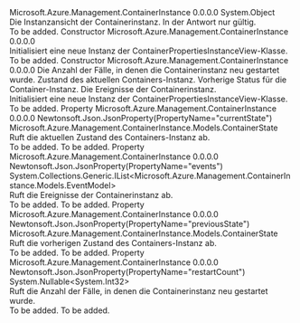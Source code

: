 <Type Name="ContainerPropertiesInstanceView" FullName="Microsoft.Azure.Management.ContainerInstance.Models.ContainerPropertiesInstanceView">
  <TypeSignature Language="C#" Value="public class ContainerPropertiesInstanceView" />
  <TypeSignature Language="ILAsm" Value=".class public auto ansi beforefieldinit ContainerPropertiesInstanceView extends System.Object" />
  <TypeSignature Language="DocId" Value="T:Microsoft.Azure.Management.ContainerInstance.Models.ContainerPropertiesInstanceView" />
  <TypeSignature Language="VB.NET" Value="Public Class ContainerPropertiesInstanceView" />
  <TypeSignature Language="F#" Value="type ContainerPropertiesInstanceView = class" />
  <AssemblyInfo>
    <AssemblyName>Microsoft.Azure.Management.ContainerInstance</AssemblyName>
    <AssemblyVersion>0.0.0.0</AssemblyVersion>
  </AssemblyInfo>
  <Base>
    <BaseTypeName>System.Object</BaseTypeName>
  </Base>
  <Interfaces />
  <Docs>
    <summary>
            Die Instanzansicht der Containerinstanz. In der Antwort nur gültig.
            </summary>
    <remarks>To be added.</remarks>
  </Docs>
  <Members>
    <Member MemberName=".ctor">
      <MemberSignature Language="C#" Value="public ContainerPropertiesInstanceView ();" />
      <MemberSignature Language="ILAsm" Value=".method public hidebysig specialname rtspecialname instance void .ctor() cil managed" />
      <MemberSignature Language="DocId" Value="M:Microsoft.Azure.Management.ContainerInstance.Models.ContainerPropertiesInstanceView.#ctor" />
      <MemberSignature Language="VB.NET" Value="Public Sub New ()" />
      <MemberType>Constructor</MemberType>
      <AssemblyInfo>
        <AssemblyName>Microsoft.Azure.Management.ContainerInstance</AssemblyName>
        <AssemblyVersion>0.0.0.0</AssemblyVersion>
      </AssemblyInfo>
      <Parameters />
      <Docs>
        <summary>
            Initialisiert eine neue Instanz der ContainerPropertiesInstanceView-Klasse.
            </summary>
        <remarks>To be added.</remarks>
      </Docs>
    </Member>
    <Member MemberName=".ctor">
      <MemberSignature Language="C#" Value="public ContainerPropertiesInstanceView (Nullable&lt;int&gt; restartCount = null, Microsoft.Azure.Management.ContainerInstance.Models.ContainerState currentState = null, Microsoft.Azure.Management.ContainerInstance.Models.ContainerState previousState = null, System.Collections.Generic.IList&lt;Microsoft.Azure.Management.ContainerInstance.Models.EventModel&gt; events = null);" />
      <MemberSignature Language="ILAsm" Value=".method public hidebysig specialname rtspecialname instance void .ctor(valuetype System.Nullable`1&lt;int32&gt; restartCount, class Microsoft.Azure.Management.ContainerInstance.Models.ContainerState currentState, class Microsoft.Azure.Management.ContainerInstance.Models.ContainerState previousState, class System.Collections.Generic.IList`1&lt;class Microsoft.Azure.Management.ContainerInstance.Models.EventModel&gt; events) cil managed" />
      <MemberSignature Language="DocId" Value="M:Microsoft.Azure.Management.ContainerInstance.Models.ContainerPropertiesInstanceView.#ctor(System.Nullable{System.Int32},Microsoft.Azure.Management.ContainerInstance.Models.ContainerState,Microsoft.Azure.Management.ContainerInstance.Models.ContainerState,System.Collections.Generic.IList{Microsoft.Azure.Management.ContainerInstance.Models.EventModel})" />
      <MemberSignature Language="VB.NET" Value="Public Sub New (Optional restartCount As Nullable(Of Integer) = null, Optional currentState As ContainerState = null, Optional previousState As ContainerState = null, Optional events As IList(Of EventModel) = null)" />
      <MemberSignature Language="F#" Value="new Microsoft.Azure.Management.ContainerInstance.Models.ContainerPropertiesInstanceView : Nullable&lt;int&gt; * Microsoft.Azure.Management.ContainerInstance.Models.ContainerState * Microsoft.Azure.Management.ContainerInstance.Models.ContainerState * System.Collections.Generic.IList&lt;Microsoft.Azure.Management.ContainerInstance.Models.EventModel&gt; -&gt; Microsoft.Azure.Management.ContainerInstance.Models.ContainerPropertiesInstanceView" Usage="new Microsoft.Azure.Management.ContainerInstance.Models.ContainerPropertiesInstanceView (restartCount, currentState, previousState, events)" />
      <MemberType>Constructor</MemberType>
      <AssemblyInfo>
        <AssemblyName>Microsoft.Azure.Management.ContainerInstance</AssemblyName>
        <AssemblyVersion>0.0.0.0</AssemblyVersion>
      </AssemblyInfo>
      <Parameters>
        <Parameter Name="restartCount" Type="System.Nullable&lt;System.Int32&gt;" />
        <Parameter Name="currentState" Type="Microsoft.Azure.Management.ContainerInstance.Models.ContainerState" />
        <Parameter Name="previousState" Type="Microsoft.Azure.Management.ContainerInstance.Models.ContainerState" />
        <Parameter Name="events" Type="System.Collections.Generic.IList&lt;Microsoft.Azure.Management.ContainerInstance.Models.EventModel&gt;" />
      </Parameters>
      <Docs>
        <param name="restartCount">Die Anzahl der Fälle, in denen die Containerinstanz neu gestartet wurde.</param>
        <param name="currentState">Zustand des aktuellen Containers-Instanz.</param>
        <param name="previousState">Vorherige Status für die Container-Instanz.</param>
        <param name="events">Die Ereignisse der Containerinstanz.</param>
        <summary>
            Initialisiert eine neue Instanz der ContainerPropertiesInstanceView-Klasse.
            </summary>
        <remarks>To be added.</remarks>
      </Docs>
    </Member>
    <Member MemberName="CurrentState">
      <MemberSignature Language="C#" Value="public Microsoft.Azure.Management.ContainerInstance.Models.ContainerState CurrentState { get; }" />
      <MemberSignature Language="ILAsm" Value=".property instance class Microsoft.Azure.Management.ContainerInstance.Models.ContainerState CurrentState" />
      <MemberSignature Language="DocId" Value="P:Microsoft.Azure.Management.ContainerInstance.Models.ContainerPropertiesInstanceView.CurrentState" />
      <MemberSignature Language="VB.NET" Value="Public ReadOnly Property CurrentState As ContainerState" />
      <MemberSignature Language="F#" Value="member this.CurrentState : Microsoft.Azure.Management.ContainerInstance.Models.ContainerState" Usage="Microsoft.Azure.Management.ContainerInstance.Models.ContainerPropertiesInstanceView.CurrentState" />
      <MemberType>Property</MemberType>
      <AssemblyInfo>
        <AssemblyName>Microsoft.Azure.Management.ContainerInstance</AssemblyName>
        <AssemblyVersion>0.0.0.0</AssemblyVersion>
      </AssemblyInfo>
      <Attributes>
        <Attribute>
          <AttributeName>Newtonsoft.Json.JsonProperty(PropertyName="currentState")</AttributeName>
        </Attribute>
      </Attributes>
      <ReturnValue>
        <ReturnType>Microsoft.Azure.Management.ContainerInstance.Models.ContainerState</ReturnType>
      </ReturnValue>
      <Docs>
        <summary>
            Ruft die aktuellen Zustand des Containers-Instanz ab.
            </summary>
        <value>To be added.</value>
        <remarks>To be added.</remarks>
      </Docs>
    </Member>
    <Member MemberName="Events">
      <MemberSignature Language="C#" Value="public System.Collections.Generic.IList&lt;Microsoft.Azure.Management.ContainerInstance.Models.EventModel&gt; Events { get; }" />
      <MemberSignature Language="ILAsm" Value=".property instance class System.Collections.Generic.IList`1&lt;class Microsoft.Azure.Management.ContainerInstance.Models.EventModel&gt; Events" />
      <MemberSignature Language="DocId" Value="P:Microsoft.Azure.Management.ContainerInstance.Models.ContainerPropertiesInstanceView.Events" />
      <MemberSignature Language="VB.NET" Value="Public ReadOnly Property Events As IList(Of EventModel)" />
      <MemberSignature Language="F#" Value="member this.Events : System.Collections.Generic.IList&lt;Microsoft.Azure.Management.ContainerInstance.Models.EventModel&gt;" Usage="Microsoft.Azure.Management.ContainerInstance.Models.ContainerPropertiesInstanceView.Events" />
      <MemberType>Property</MemberType>
      <AssemblyInfo>
        <AssemblyName>Microsoft.Azure.Management.ContainerInstance</AssemblyName>
        <AssemblyVersion>0.0.0.0</AssemblyVersion>
      </AssemblyInfo>
      <Attributes>
        <Attribute>
          <AttributeName>Newtonsoft.Json.JsonProperty(PropertyName="events")</AttributeName>
        </Attribute>
      </Attributes>
      <ReturnValue>
        <ReturnType>System.Collections.Generic.IList&lt;Microsoft.Azure.Management.ContainerInstance.Models.EventModel&gt;</ReturnType>
      </ReturnValue>
      <Docs>
        <summary>
            Ruft die Ereignisse der Containerinstanz ab.
            </summary>
        <value>To be added.</value>
        <remarks>To be added.</remarks>
      </Docs>
    </Member>
    <Member MemberName="PreviousState">
      <MemberSignature Language="C#" Value="public Microsoft.Azure.Management.ContainerInstance.Models.ContainerState PreviousState { get; }" />
      <MemberSignature Language="ILAsm" Value=".property instance class Microsoft.Azure.Management.ContainerInstance.Models.ContainerState PreviousState" />
      <MemberSignature Language="DocId" Value="P:Microsoft.Azure.Management.ContainerInstance.Models.ContainerPropertiesInstanceView.PreviousState" />
      <MemberSignature Language="VB.NET" Value="Public ReadOnly Property PreviousState As ContainerState" />
      <MemberSignature Language="F#" Value="member this.PreviousState : Microsoft.Azure.Management.ContainerInstance.Models.ContainerState" Usage="Microsoft.Azure.Management.ContainerInstance.Models.ContainerPropertiesInstanceView.PreviousState" />
      <MemberType>Property</MemberType>
      <AssemblyInfo>
        <AssemblyName>Microsoft.Azure.Management.ContainerInstance</AssemblyName>
        <AssemblyVersion>0.0.0.0</AssemblyVersion>
      </AssemblyInfo>
      <Attributes>
        <Attribute>
          <AttributeName>Newtonsoft.Json.JsonProperty(PropertyName="previousState")</AttributeName>
        </Attribute>
      </Attributes>
      <ReturnValue>
        <ReturnType>Microsoft.Azure.Management.ContainerInstance.Models.ContainerState</ReturnType>
      </ReturnValue>
      <Docs>
        <summary>
            Ruft die vorherigen Zustand des Containers-Instanz ab.
            </summary>
        <value>To be added.</value>
        <remarks>To be added.</remarks>
      </Docs>
    </Member>
    <Member MemberName="RestartCount">
      <MemberSignature Language="C#" Value="public Nullable&lt;int&gt; RestartCount { get; }" />
      <MemberSignature Language="ILAsm" Value=".property instance valuetype System.Nullable`1&lt;int32&gt; RestartCount" />
      <MemberSignature Language="DocId" Value="P:Microsoft.Azure.Management.ContainerInstance.Models.ContainerPropertiesInstanceView.RestartCount" />
      <MemberSignature Language="VB.NET" Value="Public ReadOnly Property RestartCount As Nullable(Of Integer)" />
      <MemberSignature Language="F#" Value="member this.RestartCount : Nullable&lt;int&gt;" Usage="Microsoft.Azure.Management.ContainerInstance.Models.ContainerPropertiesInstanceView.RestartCount" />
      <MemberType>Property</MemberType>
      <AssemblyInfo>
        <AssemblyName>Microsoft.Azure.Management.ContainerInstance</AssemblyName>
        <AssemblyVersion>0.0.0.0</AssemblyVersion>
      </AssemblyInfo>
      <Attributes>
        <Attribute>
          <AttributeName>Newtonsoft.Json.JsonProperty(PropertyName="restartCount")</AttributeName>
        </Attribute>
      </Attributes>
      <ReturnValue>
        <ReturnType>System.Nullable&lt;System.Int32&gt;</ReturnType>
      </ReturnValue>
      <Docs>
        <summary>
            Ruft die Anzahl der Fälle, in denen die Containerinstanz neu gestartet wurde.
            </summary>
        <value>To be added.</value>
        <remarks>To be added.</remarks>
      </Docs>
    </Member>
  </Members>
</Type>